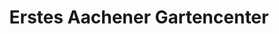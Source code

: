 ---
title: "Erstes Aachener Gartencenter"
url: /aachen/erstes-aachener-gartencenter/
shop: Garten-Center
---